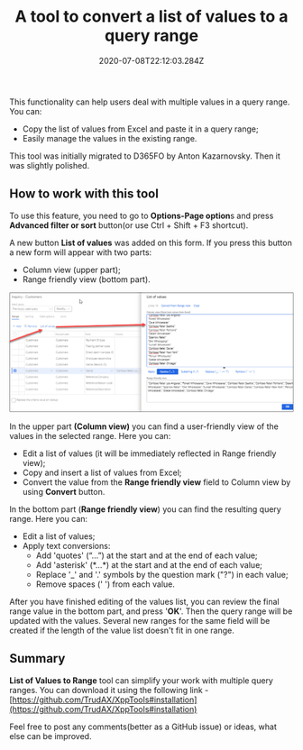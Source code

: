 ﻿---
title: "A tool to convert a list of values to a query range"
date: "2020-07-08T22:12:03.284Z"
tags: ["XppTools"]
path: "/xpptools-listvaluestorange"
featuredImage: "./logo.png"
excerpt: "'List of Values to Range' tool can help users deal with the list of values in query range and copy-paste values from Excel."
---

This functionality can help users deal with multiple values in a query range. You can:

- Copy the list of values from Excel and paste it in a query range;
- Easily manage the values in the existing range.

This tool was initially migrated to D365FO by Anton Kazarnovsky. Then it was slightly polished.

## How to work with this tool

To use this feature, you need to go to **Options-Page option**s and press **Advanced filter or sort** button(or use Ctrl + Shift + F3 shortcut).

A new button **List of values** was added on this form. If you press this button a new form will appear with two parts:

- Column view (upper part);
- Range friendly view (bottom part).

![DEVListOfValuesToRange](DEVListOfValuesToRange.png)

In the upper part **(Column view)** you can find a user-friendly view of the values in the selected range. Here you can:

- Edit a list of values (it will be immediately reflected in Range friendly view);
- Copy and insert a list of values from Excel;
- Convert the value from the **Range friendly view** field to Column view by using **Convert** button.

In the bottom part (**Range friendly view**) you can find the resulting query range. Here you can:

- Edit a list of values;
- Apply text conversions:
  - Add 'quotes' (“…”) at the start and at the end of each value;
  - Add 'asterisk' (\*…\*) at the start and at the end of each value;
  - Replace '\_' and '\.' symbols by the question mark ("?") in each value;
  - Remove spaces (' ')  from each value.

After you have finished editing of the values list, you can review the final range value in the bottom part, and press '**OK**'. Then the query range will be updated with the values. Several new ranges for the same field will be created if the length of the value list doesn't fit in one range.

## Summary

**List of Values to Range** tool can simplify your work with multiple query ranges. You can download it using the following link - [https://github.com/TrudAX/XppTools#installation](https://github.com/TrudAX/XppTools#installation)

Feel free to post any comments(better as a GitHub issue) or ideas, what else can be improved.
